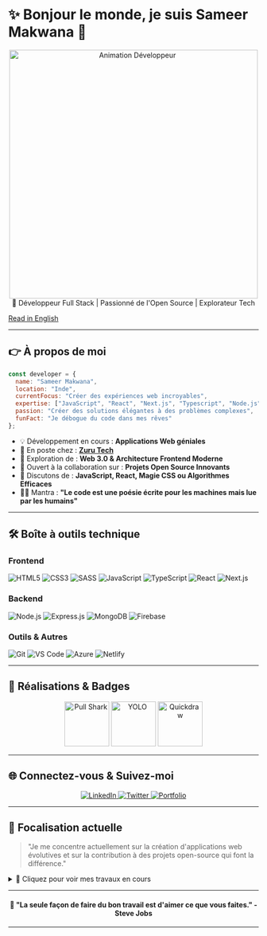 # ✨ Bonjour le monde, je suis Sameer Makwana 🚀

<div align="center">
  <img src="https://www.wingstechsolutions.com/wp-content/uploads/2022/03/full-stack-development.gif" alt="Animation Développeur" width="500">
  <div>
    🌛 Développeur Full Stack | Passionné de l'Open Source | Explorateur Tech
  </div>
</div>

[Read in English](README.md)

---

## 👉 À propos de moi

```javascript
const developer = {
  name: "Sameer Makwana",
  location: "Inde",
  currentFocus: "Créer des expériences web incroyables",
  expertise: ["JavaScript", "React", "Next.js", "Typescript", "Node.js", "CSS/SCSS"],
  passion: "Créer des solutions élégantes à des problèmes complexes",
  funFact: "Je débogue du code dans mes rêves"
};
```

- 💡 Développement en cours : **Applications Web géniales**
- 💼 En poste chez : **[Zuru Tech](https://zuru.tech)**
- 🌱 Exploration de : **Web 3.0 & Architecture Frontend Moderne**
- 👯 Ouvert à la collaboration sur : **Projets Open Source Innovants**
- 💬 Discutons de : **JavaScript, React, Magie CSS ou Algorithmes Efficaces**
- 🧙‍♂️ Mantra : **"Le code est une poésie écrite pour les machines mais lue par les humains"**

---

## 🛠️ Boîte à outils technique

### Frontend
![HTML5](https://img.shields.io/badge/HTML5-E34F26?style=for-the-badge&logo=html5&logoColor=white)
![CSS3](https://img.shields.io/badge/CSS3-1572B6?style=for-the-badge&logo=css3&logoColor=white)
![SASS](https://img.shields.io/badge/Sass-CC6699?style=for-the-badge&logo=sass&logoColor=white)
![JavaScript](https://img.shields.io/badge/JavaScript-F7DF1E?style=for-the-badge&logo=javascript&logoColor=black)
![TypeScript](https://img.shields.io/badge/TypeScript-3178C6?style=for-the-badge&logo=typescript&logoColor=white)
![React](https://img.shields.io/badge/React-20232A?style=for-the-badge&logo=react&logoColor=61DAFB)
![Next.js](https://img.shields.io/badge/Next.js-000000?style=for-the-badge&logo=nextdotjs&logoColor=white)

### Backend
![Node.js](https://img.shields.io/badge/Node.js-339933?style=for-the-badge&logo=nodedotjs&logoColor=white)
![Express.js](https://img.shields.io/badge/Express.js-000000?style=for-the-badge&logo=express&logoColor=white)
![MongoDB](https://img.shields.io/badge/MongoDB-4EA94B?style=for-the-badge&logo=mongodb&logoColor=white)
![Firebase](https://img.shields.io/badge/Firebase-FFCA28?style=for-the-badge&logo=firebase&logoColor=black)

### Outils & Autres
![Git](https://img.shields.io/badge/Git-F05032?style=for-the-badge&logo=git&logoColor=white)
![VS Code](https://img.shields.io/badge/VS_Code-0078D4?style=for-the-badge&logo=visual%20studio%20code&logoColor=white)
![Azure](https://img.shields.io/badge/Azure-0089D6?style=for-the-badge&logo=microsoft-azure&logoColor=white)
![Netlify](https://img.shields.io/badge/Netlify-00C7B7?style=for-the-badge&logo=netlify&logoColor=white)

---

## 📁 Réalisations & Badges

<div align="center">
  <img src="https://github.githubassets.com/images/modules/profile/achievements/pull-shark-default.png" alt="Pull Shark" width="90" title="Pull Shark">
  <img src="https://github.githubassets.com/images/modules/profile/achievements/yolo-default.png" alt="YOLO" width="90" title="YOLO">
  <img src="https://github.githubassets.com/images/modules/profile/achievements/quickdraw-default.png" alt="Quickdraw" width="90" title="Quickdraw">
</div>

---

## 🌐 Connectez-vous & Suivez-moi
<div align="center">
  <a href="https://www.linkedin.com/in/sameer-makwana-157950278/">
    <img src="https://img.shields.io/badge/LinkedIn-0077B5?style=for-the-badge&logo=linkedin&logoColor=white" alt="LinkedIn">
  </a>
  <a href="https://x.com/SAMEERMAKWANA19">
    <img src="https://img.shields.io/badge/Twitter-1DA1F2?style=for-the-badge&logo=x&logoColor=white" alt="Twitter">
  </a>
  <a href="https://portfoliosameermakwana.netlify.app/">
    <img src="https://img.shields.io/badge/Portfolio-FF5722?style=for-the-badge&logo=todoist&logoColor=white" alt="Portfolio">
  </a>
</div>

---

## 📌 Focalisation actuelle

> "Je me concentre actuellement sur la création d'applications web évolutives et sur la contribution à des projets open-source qui font la différence."

<details>
<summary>👀 Cliquez pour voir mes travaux en cours</summary>
<br>

- 📱 Création d'une application révolutionnaire pour simplifier les tâches quotidiennes
- 📚 Rédaction de tutoriels complets sur le développement web moderne
- 🎓 Apprentissage continu pour rester à la pointe de la technologie

</details>

---

<div align="center">
  <h4>💭 "La seule façon de faire du bon travail est d'aimer ce que vous faites." - Steve Jobs</h4>
</div>

---
